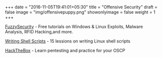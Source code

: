 +++
date = "2016-11-05T19:41:01+05:30"
title = "Offensive Security"
draft = false
image = "img/offensivepuppy.png"
showonlyimage = false
weight = 1
+++

<!--more-->

[FuzzySecurity](https://www.fuzzysecurity.com/tutorials.html) - Free tutorials on Windows & Linux Exploits, Malware Analysis, RFID Hacking,and more.  

[Writing Shell Scripts](http://linuxcommand.org/lc3_writing_shell_scripts.php) - 15 lessions on writing Linux shell scripts

[HackTheBox](https://www.hackthebox.eu/) - Learn pentesting and practice for your OSCP
